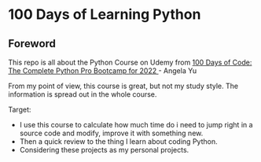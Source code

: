 # 100 Days of Learning Python
## Foreword

This repo is all about the Python Course on Udemy from <a href="https://www.udemy.com/course/100-days-of-code/"> 100 Days of Code: The Complete Python Pro Bootcamp for 2022 </a> - Angela Yu

From my point of view, this course is great, but not my study style. The information is spread out in the whole course.

Target:
- I use this course to calculate how much time do i need to jump right in a source code and modify, improve it with something new.
- Then a quick review to the thing I learn about coding Python.
- Considering these projects as my personal projects.

